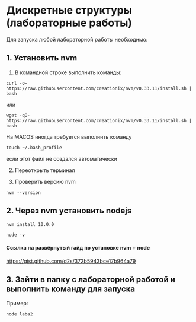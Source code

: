 # Дискретные структуры (лабораторные работы)

Для запуска любой лабораторной работы необходимо:

## 1. Установить nvm

1. В командной строке выполнить команды:
```
curl -o- https://raw.githubusercontent.com/creationix/nvm/v0.33.11/install.sh | bash
```
или
```
wget -qO- https://raw.githubusercontent.com/creationix/nvm/v0.33.11/install.sh | bash
```
На MACOS иногда требуется выполнить команду
```
touch ~/.bash_profile
```
если этот файл не создался автоматически

2. Переоткрыть терминал

3. Проверить версию nvm
```
nvm --version
```

## 2. Через nvm установить nodejs
```
nvm install 10.0.0
```
```
node -v
```

#### Ссылка на развёрнутый гайд по установке nvm + node
https://gist.github.com/d2s/372b5943bce17b964a79

## 3. Зайти в папку с лабораторной работой и выполнить команду для запуска
Пример:
```
node laba2
```
